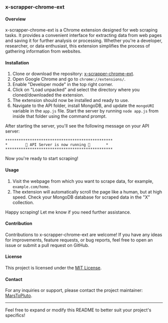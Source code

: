 ### x-scrapper-chrome-ext

#### Overview
x-scrapper-chrome-ext is a Chrome extension designed for web scraping tasks. It provides a convenient interface for extracting data from web pages and saving it for further analysis or processing. Whether you're a developer, researcher, or data enthusiast, this extension simplifies the process of gathering information from websites.


#### Installation
1. Clone or download the repository: [x-scrapper-chrome-ext](https://github.com/MarsToPluto/x-scrapper-chrome-ext).
2. Open Google Chrome and go to `chrome://extensions/`.
3. Enable "Developer mode" in the top right corner.
4. Click on "Load unpacked" and select the directory where you cloned/downloaded the extension.
5. The extension should now be installed and ready to use.
6. Navigate to the API folder, install MongoDB, and update the `mongoURI` variable in the `app.js` file. Start the server by running `node app.js` from inside that folder using the command prompt.

After starting the server, you'll see the following message on your API server:

```
************************************************
*        🚀 API Server is now running 🚀       *
************************************************
```
Now you're ready to start scraping!

#### Usage
1. Visit the webpage from which you want to scrape data, for example, `example.com/home`.
2. The extension will automatically scroll the page like a human, but at high speed. Check your MongoDB database for scraped data in the "X" collection.

Happy scraping! Let me know if you need further assistance.


#### Contribution
Contributions to x-scrapper-chrome-ext are welcome! If you have any ideas for improvements, feature requests, or bug reports, feel free to open an issue or submit a pull request on GitHub.

#### License
This project is licensed under the [MIT License](https://github.com/MarsToPluto/x-scrapper-chrome-ext/blob/main/LICENSE).

#### Contact
For any inquiries or support, please contact the project maintainer: [MarsToPluto](https://github.com/MarsToPluto).

---

Feel free to expand or modify this README to better suit your project's specifics!
